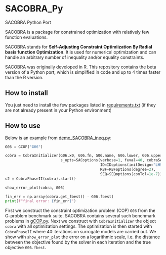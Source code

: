 # SACOBRA_Py
SACOBRA Python Port

SACOBRA is a package for constrained optimization with relatively few function evaluations.

SACOBRA stands for **Self-Adjusting Constraint Optimiization By Radial basis function Optimization**. It is used for numerical optimization and can handle an arbitrary number of inequality and/or equality constraints.

SACOBRA was originally developed in R. This repository contains the beta version of a Python port, which is simplified in code and up to 4 times faster than the R version.

## How to install

You just need to install the few packages listed in [requirements.txt](./requirements.txt) (if they are not already present in your Python environment)

## How to use
Below is an example from [demo_SACOBRA_ineq.py](./demo/demo_SACOBRA_ineq.py): 

```Python
G06 = GCOP("G06")

cobra = CobraInitializer(G06.x0, G06.fn, G06.name, G06.lower, G06.upper, G06.is_equ, solu=G06.solu,
                         s_opts=SACoptions(verbose=1, feval=40, cobraSeed=42,
                                           ID=IDoptions(initDesign="LHS", initDesPoints=6),
                                           RBF=RBFoptions(degree=2),
                                           SEQ=SEQoptions(conTol=1e-7)))
c2 = CobraPhaseII(cobra).start()

show_error_plot(cobra, G06)

fin_err = np.array(cobra.get_fbest() - G06.fbest)
print(f"final error: {fin_err}")
```

First we construct the constraint optimization problem (COP) ``G06`` from the G-problem benchmark suite.  SACOBRA contains several such benchmark problems in [gCOP.py](./src/gCOP.py). Next we construct with ``CobraInitializer`` the object ``cobra`` with all optimization settings. The optimization is then started with ``CobraPhaseII`` where 40 iterations on surrogate models are carried out. We show with ``show_error_plot`` the error on a logarithmic scale, i.e. the distance between the objective found by the solver in each iteration and the true objective ``G06.fbest``.

